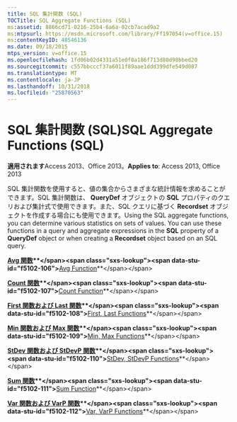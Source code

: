 ```yaml
---
title: SQL 集計関数 (SQL)
TOCTitle: SQL Aggregate Functions (SQL)
ms:assetid: 8866cd71-0216-25b4-6a6a-02cb7acad9a2
ms:mtpsurl: https://msdn.microsoft.com/library/Ff197054(v=office.15)
ms:contentKeyID: 48546136
ms.date: 09/18/2015
mtps_version: v=office.15
ms.openlocfilehash: 1fd06b02d4331a51e0f8a186f713d80d98bbed20
ms.sourcegitcommit: c557bbcccf37a6011f89aae1ddd399dfe549d087
ms.translationtype: MT
ms.contentlocale: ja-JP
ms.lasthandoff: 10/31/2018
ms.locfileid: "25870563"
---
```

# <a name="sql-aggregate-functions-sql"></a><span data-ttu-id="f5102-102">SQL 集計関数 (SQL)</span><span class="sxs-lookup"><span data-stu-id="f5102-102">SQL Aggregate Functions (SQL)</span></span>


<span data-ttu-id="f5102-103">**適用されます**Access 2013、Office 2013。</span><span class="sxs-lookup"><span data-stu-id="f5102-103">**Applies to**: Access 2013, Office 2013</span></span>

<span data-ttu-id="f5102-p101">SQL 集計関数を使用すると、値の集合からさまざまな統計情報を求めることができます。SQL 集計関数は、 **QueryDef** オブジェクトの **SQL** プロパティのクエリおよび集計式で使用できます。また、SQL クエリに基づく **Recordset** オブジェクトを作成する場合にも使用できます。</span><span class="sxs-lookup"><span data-stu-id="f5102-p101">Using the SQL aggregate functions, you can determine various statistics on sets of values. You can use these functions in a query and aggregate expressions in the **SQL** property of a **QueryDef** object or when creating a **Recordset** object based on an SQL query.</span></span>

<span data-ttu-id="f5102-106">**[Avg 関数](https://msdn.microsoft.com/library/ff822755\(v=office.15\))**</span><span class="sxs-lookup"><span data-stu-id="f5102-106">**[Avg Function](https://msdn.microsoft.com/library/ff822755\(v=office.15\))**</span></span>

<span data-ttu-id="f5102-107">**[Count 関数](https://msdn.microsoft.com/library/ff844748\(v=office.15\))**</span><span class="sxs-lookup"><span data-stu-id="f5102-107">**[Count Function](https://msdn.microsoft.com/library/ff844748\(v=office.15\))**</span></span>

<span data-ttu-id="f5102-108">**[First 関数および Last 関数](https://msdn.microsoft.com/library/ff197381\(v=office.15\))**</span><span class="sxs-lookup"><span data-stu-id="f5102-108">**[First, Last Functions](https://msdn.microsoft.com/library/ff197381\(v=office.15\))**</span></span>

<span data-ttu-id="f5102-109">**[Min 関数および Max 関数](https://msdn.microsoft.com/library/ff194490\(v=office.15\))**</span><span class="sxs-lookup"><span data-stu-id="f5102-109">**[Min, Max Functions](https://msdn.microsoft.com/library/ff194490\(v=office.15\))**</span></span>

<span data-ttu-id="f5102-110">**[StDev 関数および StDevP 関数](https://msdn.microsoft.com/library/ff197043\(v=office.15\))**</span><span class="sxs-lookup"><span data-stu-id="f5102-110">**[StDev, StDevP Functions](https://msdn.microsoft.com/library/ff197043\(v=office.15\))**</span></span>

<span data-ttu-id="f5102-111">**[Sum 関数](https://msdn.microsoft.com/library/ff844764\(v=office.15\))**</span><span class="sxs-lookup"><span data-stu-id="f5102-111">**[Sum Function](https://msdn.microsoft.com/library/ff844764\(v=office.15\))**</span></span>

<span data-ttu-id="f5102-112">**[Var 関数および VarP 関数](https://msdn.microsoft.com/library/ff192105\(v=office.15\))**</span><span class="sxs-lookup"><span data-stu-id="f5102-112">**[Var, VarP Functions](https://msdn.microsoft.com/library/ff192105\(v=office.15\))**</span></span>

